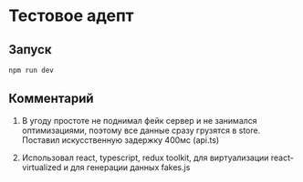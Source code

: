 # Тестовое адепт

## Запуск

```bash
npm run dev
```

## Комментарий

1. В угоду простоте не поднимал фейк сервер и не занимался оптимизациями, поэтому все данные сразу грузятся в store. Поставил искусственную задержку 400мс (api.ts)

2. Использовал react, typescript, redux toolkit, для виртуализации react-virtualized и для генерации данных fakes.js

